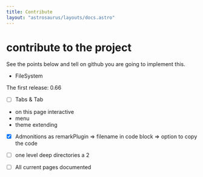 ```yaml
---
title: Contribute
layout: "astrosaurus/layouts/docs.astro"
---
```


# contribute to the project

See the points below and tell on github you are going to implement this.

- FileSystem

The first release: 0.66

- [ ] Tabs & Tab
- on this page interactive
- menu
- theme extending
- [x] Admonitions as remarkPlugin
      => filename in code block
      => option to copy the code

- [ ] one level deep directories a 2

- [ ] All current pages documented
